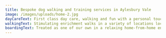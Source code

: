 ```yaml
---
title: Bespoke dog walking and training services in Aylesbury Vale
image: /images/uploads/home-2.jpg
dayCareText: First class day care, walking and fun with a personal touch
walkingText: Stimulating enrichment walks in a variety of locations locally
boardingText: Treated as one of our own in a relaxing home-from-home environment
---
```

